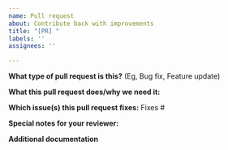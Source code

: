 ```yaml
---
name: Pull request
about: Contribute back with improvements
title: "[PR] "
labels: ''
assignees: ''

---
```


<!--  Thanks for sending a pull request! -->

**What type of pull request is this?**
(Eg, Bug fix, Feature update)

**What this pull request does/why we need it:**

**Which issue(s) this pull request fixes:**
Fixes #

**Special notes for your reviewer:**

**Additional documentation**
